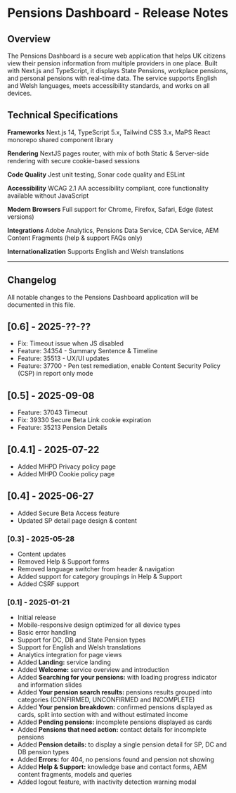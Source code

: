 # Pensions Dashboard - Release Notes

## Overview

The Pensions Dashboard is a secure web application that helps UK citizens view their pension information from multiple providers in one place. Built with Next.js and TypeScript, it displays State Pensions, workplace pensions, and personal pensions with real-time data. The service supports English and Welsh languages, meets accessibility standards, and works on all devices.

## Technical Specifications

**Frameworks**
Next.js 14, TypeScript 5.x, Tailwind CSS 3.x, MaPS React monorepo shared component library

**Rendering**
NextJS pages router, with mix of both Static & Server-side rendering with secure cookie-based sessions

**Code Quality**
Jest unit testing, Sonar code quality and ESLint

**Accessibility**
WCAG 2.1 AA accessibility compliant, core functionality available without JavaScript

**Modern Browsers**
Full support for Chrome, Firefox, Safari, Edge (latest versions)

**Integrations**
Adobe Analytics, Pensions Data Service, CDA Service, AEM Content Fragments (help & support FAQs only)

**Internationalization**
Supports English and Welsh translations

---

## Changelog

All notable changes to the Pensions Dashboard application will be documented in this file.

## [0.6] - 2025-??-??

- Fix: Timeout issue when JS disabled
- Feature: 34354 - Summary Sentence & Timeline
- Feature: 35513 - UX/UI updates
- Feature: 37700 - Pen test remediation, enable Content Security Policy (CSP) in report only mode

## [0.5] - 2025-09-08

- Feature: 37043 Timeout
- Fix: 39330 Secure Beta Link cookie expiration
- Feature: 35213 Pension Details

## [0.4.1] - 2025-07-22

- Added MHPD Privacy policy page
- Added MHPD Cookie policy page

## [0.4] - 2025-06-27

- Added Secure Beta Access feature
- Updated SP detail page design & content

### [0.3] - 2025-05-28

- Content updates
- Removed Help & Support forms
- Removed language switcher from header & navigation
- Added support for category groupings in Help & Support
- Added CSRF support

### [0.1] - 2025-01-21

- Initial release
- Mobile-responsive design optimized for all device types
- Basic error handling
- Support for DC, DB and State Pension types
- Support for English and Welsh translations
- Analytics integration for page views
- Added **Landing:** service landing
- Added **Welcome:** service overview and introduction
- Added **Searching for your pensions:** with loading progress indicator and information slides
- Added **Your pension search results:** pensions results grouped into categories (CONFIRMED, UNCONFIRMED and INCOMPLETE)
- Added **Your pension breakdown:** confirmed pensions displayed as cards, split into section with and without estimated income
- Added **Pending pensions:** incomplete pensions displayed as cards
- Added **Pensions that need action:** contact details for incomplete pensions
- Added **Pension details:** to display a single pension detail for SP, DC and DB pension types
- Added **Errors:** for 404, no pensions found and pension not showing
- Added **Help & Support:** knowledge base and contact forms, AEM content fragments, models and queries
- Added logout feature, with inactivity detection warning modal
